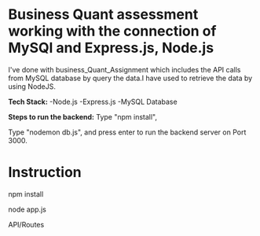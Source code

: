 # Business Quant assessment working with the connection of MySQl and Express.js, Node.js
I've done with business_Quant_Assignment which includes the API calls from MySQL database by query the data.I have used to retrieve the data by using NodeJS.

**Tech Stack:** -Node.js -Express.js -MySQL Database

**Steps to run the backend:**
Type "npm install",

Type "nodemon db.js", and press enter to run the backend server on Port 3000.

# Instruction

npm install

node app.js

API/Routes

